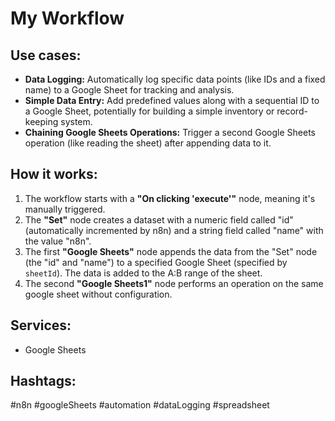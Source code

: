 # My Workflow

## Use cases:

- **Data Logging:** Automatically log specific data points (like IDs and a fixed name) to a Google Sheet for tracking and analysis.
- **Simple Data Entry:** Add predefined values along with a sequential ID to a Google Sheet, potentially for building a simple inventory or record-keeping system.
- **Chaining Google Sheets Operations:**  Trigger a second Google Sheets operation (like reading the sheet) after appending data to it.

## How it works:

1.  The workflow starts with a **"On clicking 'execute'"** node, meaning it's manually triggered.
2.  The **"Set"** node creates a dataset with a numeric field called "id" (automatically incremented by n8n) and a string field called "name" with the value "n8n".
3.  The first **"Google Sheets"** node appends the data from the "Set" node (the "id" and "name") to a specified Google Sheet (specified by `sheetId`). The data is added to the A:B range of the sheet.
4.  The second **"Google Sheets1"** node performs an operation on the same google sheet without configuration.

## Services:

-   Google Sheets

## Hashtags:

#n8n #googleSheets #automation #dataLogging #spreadsheet
